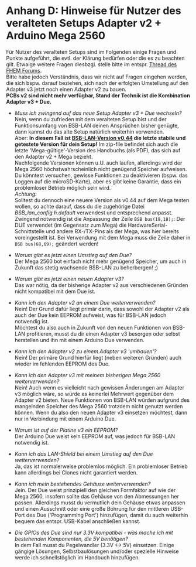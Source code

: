# Anhang D: Hinweise für Nutzer des veralteten Setups Adapter v2 + Arduino Mega 2560

Für Nutzer des veralteten Setups sind im Folgenden einige Fragen und Punkte aufgeführt, die evtl. der Klärung bedürfen oder die es zu beachten gilt. Etwaige weitere Fragen diesbzgl. stelle bitte im entspr. [Thread des FHEM Forums](https://forum.fhem.de/index.php/topic,29762.0.html).  
Bitte habe jedoch Verständnis, dass wir nicht auf Fragen eingehen werden, die sich bspw. darauf beziehen, sich nach der erfolgten Umstellung auf den Adapter v3 jetzt noch einen Adapter v2 zu bauen.  
**PCBs v2 sind nicht mehr verfügbar, Stand der Technik ist die Kombination Adapter v3 + Due.**      

- *Muss ich zwingend auf das neue Setup Adapter v3 + Due wechseln?*  
Nein, wenn du zufrieden mit dem veralteten Setup bist und der Funktionsumfang von BSB-LAN deinen Ansprüchen bisher genügte, 
dann kannst du das alte Setup natürlich weiterhin verwenden.  
Aber: **In diesem Fall ist [BSB-LAN-Version v0.44](https://github.com/fredlcore/bsb_lan/releases/tag/v0.44) die letzte stabile 
und getestete Version für dein Setup!** Im zip-file befindet sich auch die letzte 'Mega-gültige'-Version des Handbuchs (als PDF), das sich auf den Adapter v2 + Mega bezieht.    
Nachfolgende Versionen können u.U. auch laufen, allerdings wird der Mega 2560 höchstwahrscheinlich nicht genügend Speicher 
aufweisen. Du könntest versuchen, gewisse Funktionen zu deaktivieren (bspw. das Loggen auf die microSD-Karte), aber es gibt 
keine Garantie, dass ein problemloser Betrieb möglich sein wird.  
*Achtung:*  
Solltest du dennoch eine neuere Version als v0.44 auf dem Mega testen wollen, so achte darauf, dass du die zugehörige Datei *BSB_lan_config.h.default* verwendest und entsprechend anpasst. Zwingend notwendig ist die Anpassung der Zeile `BSB bus(19,18);`: Der DUE verwendet (im Gegensatz zum Mega) die HardwareSerial-Schnittstelle und andere RX-/TX-Pins als der Mega, was hier bereits voreingestellt ist. Bei Verwendung mit dem Mega muss die Zeile daher in `BSB bus(68,69);` geändert werden!     
  
- *Warum gibt es jetzt einen Umstieg auf den Due?*  
Der Mega 2560 bot einfach nicht mehr genügend Speicher, um auch in Zukunft das stetig wachsende BSB-LAN zu beherbergen! ;)  

- *Warum gibt es jetzt einen neuen Adapter v3?*  
Das war nötig, da der bisherige Adapter v2 aus verschiedenen Gründen nicht kompatibel mit dem Due ist.  
  
- *Kann ich den Adapter v2 an einem Due weiterverwenden?*  
Nein! Der Grund dafür liegt primär darin, dass sowohl der Adapter v2 als auch der Due kein EEPROM aufweist, was für BSB-LAN 
jedoch notwendig ist.  
Möchtest du also auch in Zukunft von den neuen Funktionen von BSB-LAN profitieren, musst du dir einen Adapter v3 besorgen oder 
selbst herstellen und ihn mit einem Arduino Due verwenden. 

- *Kann ich den Adapter v2 zu einem Adapter v3 'umbauen'?*  
Nein! Der primäre Grund hierfür liegt (neben weiteren Gründen) auch wieder im fehlenden EEPROM des Due.  

- *Kann ich den Adapter v3 mit meinem bisherigen Mega 2560 weiterverwenden?*  
Nein! Auch wenn es vielleicht nach gewissen Änderungen am Adapter v3 möglich wäre, so würde es keinerlei Mehrwert gegenüber 
dem Adapter v2 bieten. Neue Funktionen von BSB-LAN würden aufgrund des mangelnden Speicher des Mega 2560 trotzdem nicht 
genutzt werden können. Wenn du also den neuen Adapter v3 einsetzen möchtest, dann nur in Verbindung mit einem Arduino Due.  

- *Warum ist auf der Platine v3 ein EEPROM?*  
Der Arduino Due weist kein EEPROM auf, was jedoch für BSB-LAN notwendig ist.  

- *Kann ich das LAN-Shield bei einem Umstieg auf den Due weiterverwenden?*  
Ja, das ist normalerweise problemlos möglich. Ein problemloser Betrieb kann allerdings bei Clones nicht garantiert werden. 

- *Kann ich mein bestehendes Gehäuse weiterverwenden?*  
Jein. Der Due weist prinzipiell den gleichen Formfaktor auf wie der Mega 2560, insofern sollte das Gehäuse von den Abmessungen 
her passen. Allerdings musst du vermutlich dein Gehäuse etwas anpassen und einen Ausschnitt oder eine große Bohrung für den 
mittleren USB-Port des Due ('Programming Port') hinzufügen, damit du auch weiterhin bequem das entspr. USB-Kabel anschließen kannst.  

- *Die GPIOs des Due sind nur 3.3V kompatibel - was mache ich mit bestehenden Komponenten, die 5V benötigen?*  
In dem Fall musst du Pegelwandler (3.3V <-> 5V) einsetzen. Einige gängige Lösungen, Selbstbaulösungen und/oder spezielle Hinweise werde ich schnellstöglich im Handbuch hinzufügen.  

